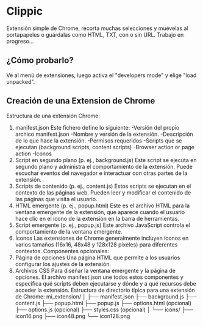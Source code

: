 # Clippic
Extensión simple de Chrome, recorta muchas selecciones y muévelas al portapapeles o guárdalas como HTML, TXT, con o sin URL.
Trabajo en progreso...
## ¿Cómo probarlo?
Ve al menú de extensiones, luego activa el "developers mode" y elige "load unpacked".

## Creación de una Extension de Chrome 
Estructura de una extensión Chrome:
1. manifest.json Este fichero define lo siguiente: 
    -Versión del propio archico manifest.json 
    -Nombre y versión de la extensión.
    -Descripción de lo que hace la extensión.
    -Permisos requeridos
    -Scripts que se ejecutan (background scripts, content scripts) 
    -Browser action or page action 
    -Iconos
2. Script en segundo plano (p. ej., background.js) Este script se ejecuta en segundo plano y administra el comportamiento de la extensión. Puede escuchar eventos del navegador e interactuar con otras partes de la extensión.
3. Scripts de contenido (p. ej., content.js) Estos scripts se ejecutan en el contexto de las páginas web. Pueden leer y modificar el contenido de las páginas que visita el usuario.
4. HTML emergente (p. ej., popup.html) Este es el archivo HTML para la ventana emergente de la extensión, que aparece cuando el usuario hace clic en el ícono de la extensión en la barra de herramientas.
5. Script emergente (p. ej., popup.js) Este archivo JavaScript controla el comportamiento de la ventana emergente.
6. Íconos Las extensiones de Chrome generalmente incluyen íconos en varios tamaños (16x16, 48x48 y 128x128 píxeles) para diferentes contextos.
Componentes opcionales:
7. Página de opciones Una página HTML que permite a los usuarios configurar los ajustes de la extensión.
8. Archivos CSS Para diseñar la ventana emergente y la página de opciones.
El archivo manifest.json une todos estos componentes y especifica qué scripts deben ejecutarse y dónde y a qué recursos debe acceder la extensión.
Estructura de directorio típica para una extensión de Chrome:
mi_extension/
│
├── manifest.json
├── background.js
├── content.js
├── popup.html
├── popup.js
├── options.html (opcional)
├── options.js (opcional)
├── styles.css (opcional)
│
└── icons/
    ├── icon16.png
    ├── icon48.png
    └── icon128.png

